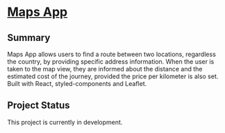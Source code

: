 # [Maps App](https://szymabr.github.io/maps-app/)

## Summary

Maps App allows users to find a route between two locations, regardless the country, by providing specific address information. When the user is taken to the map view, they are informed about the distance and the estimated cost of the journey, provided the price per kilometer is also set. Built with React, styled-components and Leaflet.

## Project Status

This project is currently in development.
